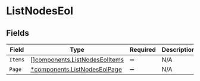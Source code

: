 # ListNodesEol


## Fields

| Field                                                                          | Type                                                                           | Required                                                                       | Description                                                                    |
| ------------------------------------------------------------------------------ | ------------------------------------------------------------------------------ | ------------------------------------------------------------------------------ | ------------------------------------------------------------------------------ |
| `Items`                                                                        | [][components.ListNodesEolItems](../../models/components/listnodeseolitems.md) | :heavy_minus_sign:                                                             | N/A                                                                            |
| `Page`                                                                         | [*components.ListNodesEolPage](../../models/components/listnodeseolpage.md)    | :heavy_minus_sign:                                                             | N/A                                                                            |